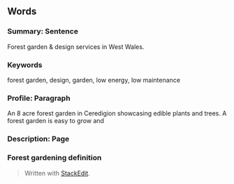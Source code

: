 ## Words

### Summary: Sentence

Forest garden & design services in West Wales.

### Keywords

forest garden, design, garden, low energy, low maintenance

### Profile: Paragraph
An 8 acre forest garden in Ceredigion showcasing edible plants and trees. A forest garden is easy to grow and 
### Description: Page

### Forest gardening definition


> Written with [StackEdit](https://stackedit.io/).
<!--stackedit_data:
eyJoaXN0b3J5IjpbMTA5Nzg4MTUyMCwtMTY3ODY2NzM3MF19
-->